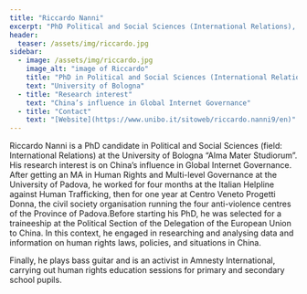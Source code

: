 ```yaml
---
title: "Riccardo Nanni"
excerpt: "PhD Political and Social Sciences (International Relations), University of Bologna"
header:
  teaser: /assets/img/riccardo.jpg
sidebar:
  - image: /assets/img/riccardo.jpg
    image_alt: "image of Riccardo"
    title: "PhD in Political and Social Sciences (International Relations)"
    text: "University of Bologna"
  - title: "Research interest"
    text: "China’s influence in Global Internet Governance"
  - title: "Contact"
    text: "[Website](https://www.unibo.it/sitoweb/riccardo.nanni9/en)"
---
```


Riccardo Nanni is a PhD candidate in Political and Social Sciences (field: International Relations) at the University of Bologna “Alma Mater Studiorum”. His research interest is on China’s influence in Global Internet Governance. After getting an MA in Human Rights and Multi-level Governance at the University of Padova, he worked for four months at the Italian Helpline against Human Trafficking, then for one year at Centro Veneto Progetti Donna, the civil society organisation running the four anti-violence centres of the Province of Padova.Before starting his PhD, he was selected for a traineeship at the Political Section of the Delegation of the European Union to China. In this context, he engaged in researching and analysing data and information on human rights laws, policies, and situations in China.

Finally, he plays bass guitar and is an activist in Amnesty International, carrying out human rights education sessions for primary and secondary school pupils.
